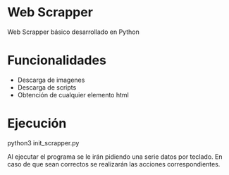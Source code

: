 # Web Scrapper
Web Scrapper básico desarrollado en Python

# Funcionalidades
* Descarga de imagenes
* Descarga de scripts
* Obtención de cualquier elemento html

# Ejecución
python3 init_scrapper.py

Al ejecutar el programa se le irán pidiendo una serie datos por teclado. En caso de que sean correctos se realizarán las acciones correspondientes.
